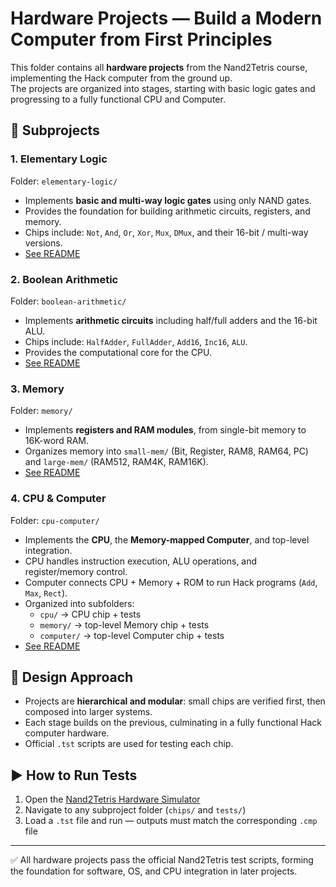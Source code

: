 # Hardware Projects — Build a Modern Computer from First Principles

This folder contains all **hardware projects** from the Nand2Tetris course, implementing the Hack computer from the ground up.  
The projects are organized into stages, starting with basic logic gates and progressing to a fully functional CPU and Computer.

## 📂 Subprojects

### 1. Elementary Logic
Folder: `elementary-logic/`  
- Implements **basic and multi-way logic gates** using only NAND gates.  
- Provides the foundation for building arithmetic circuits, registers, and memory.  
- Chips include: `Not`, `And`, `Or`, `Xor`, `Mux`, `DMux`, and their 16-bit / multi-way versions.  
- [See README](./hardware/elementary-logic/README.md)

### 2. Boolean Arithmetic
Folder: `boolean-arithmetic/`  
- Implements **arithmetic circuits** including half/full adders and the 16-bit ALU.  
- Chips include: `HalfAdder`, `FullAdder`, `Add16`, `Inc16`, `ALU`.  
- Provides the computational core for the CPU.  
- [See README](./hardware/boolean-arithmetic/README.md)

### 3. Memory
Folder: `memory/`  
- Implements **registers and RAM modules**, from single-bit memory to 16K-word RAM.  
- Organizes memory into `small-mem/` (Bit, Register, RAM8, RAM64, PC) and `large-mem/` (RAM512, RAM4K, RAM16K).  
- [See README](./hardware/memory/README.md)

### 4. CPU & Computer
Folder: `cpu-computer/`  
- Implements the **CPU**, the **Memory-mapped Computer**, and top-level integration.  
- CPU handles instruction execution, ALU operations, and register/memory control.  
- Computer connects CPU + Memory + ROM to run Hack programs (`Add`, `Max`, `Rect`).  
- Organized into subfolders:  
  - `cpu/` → CPU chip + tests  
  - `memory/` → top-level Memory chip + tests  
  - `computer/` → top-level Computer chip + tests  
- [See README](./hardware/cpu-computer/README.md)

## 🧩 Design Approach
- Projects are **hierarchical and modular**: small chips are verified first, then composed into larger systems.  
- Each stage builds on the previous, culminating in a fully functional Hack computer hardware.  
- Official `.tst` scripts are used for testing each chip.  

## ▶️ How to Run Tests
1. Open the [Nand2Tetris Hardware Simulator](https://www.nand2tetris.org/software)  
2. Navigate to any subproject folder (`chips/` and `tests/`)  
3. Load a `.tst` file and run — outputs must match the corresponding `.cmp` file  

---

✅ All hardware projects pass the official Nand2Tetris test scripts, forming the foundation for software, OS, and CPU integration in later projects.

